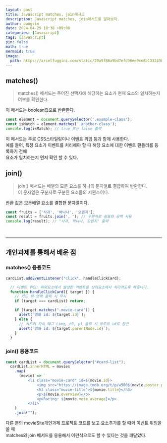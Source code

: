 ```yaml
---
layout: post
title: Javascript matches, join메서드
description: Javascript matches, join메서드를 알아보자.
author: dongsin
date: 2024-04-29 18:30 +09:00
categories: [Javascript]
tags: [Javascript]
pin: false
math: true
mermaid: true
image:
  path: https://arielfuggini.com/static/29a9f86a9bd7efd96ee9ce8b13124303/a41d1/javascript.jpg
---
```


## matches()

> matches() 메서드는 주어진 선택자에 해당하는 요소가 현재 요소와 일치하는지 여부를 확인한다.

이 메서드는 boolean값으로 반환한다.



```js
const element = document.querySelector('.example-class');
const isMatch = element.matches('.another-class');
console.log(isMatch); // true 또는 false 출력
```

이 메서드는 주로 CSS스타일링이나 이벤트 위임 등과 함께 사용한다. <br />
예를 들어, 특정 요소가 이벤트를 처리해야 할 때 해당 요소에 대한 이벤트 핸들러를 등록하기 전에<br />
요소가 일치하는지 먼저 확인 할 수 있다.



## join()

> join() 메서드는 배열의 모든 요소를 하나의 문자열로 결합하여 반환한다. <br />
> 이 문자열은 구분자로 구분된 요소들의 시퀀스이다.

반환 값은 모든배열 요소를 결합한 문자열이다.

```js
const fruits = ['사과', '바나나', '오렌지'];
const result = fruits.join(', '); // 구분자로 쉼표와 공백 사용
console.log(result); // "사과, 바나나, 오렌지" 출력
```
<br />

***
## 개인과제를 통해서 배운 점


### matches() 응용코드

```js
cardList.addEventListener("click", handleClickCard);

  // 이벤트 위임: 하위요소에서 발생한 이벤트를 상위요소에서 처리하도록 해줍니다.
  function handleClickCard({ target }) {
    // 카드 외 영역 클릭 시 무시
    if (target === cardList) return;

    if (target.matches(".movie-card")) {
      alert(`영화 id: ${target.id}`);
    } else {
      // 카드의 자식 태그 (img, h3, p) 클릭 시 부모의 id로 접근
      alert(`영화 id: ${target.parentNode.id}`);
    }
  }
```


### join() 응용코드

```js
const cardList = document.querySelector("#card-list");
  cardList.innerHTML = movies
    .map(
      (movie) => `
          <li class="movie-card" id=${movie.id}>
              <img src="https://image.tmdb.org/t/p/w500${movie.poster_path}" alt="${movie.title}">
              <h3 class="movie-title">${movie.title}</h3>
              <p>${movie.overview}</p>
              <p>Rating: ${movie.vote_average}</p>
          </li>`
    )
    .join("");
```


다른 분의 movieSite개인과제 프로젝트 코드를 보고 요소추가를 할 때와 이벤트 위임을 쓸 때 <br />
matches와 join 메서드를 응용해서 이런식으로도 할 수 있다는 것을 깨달았다.